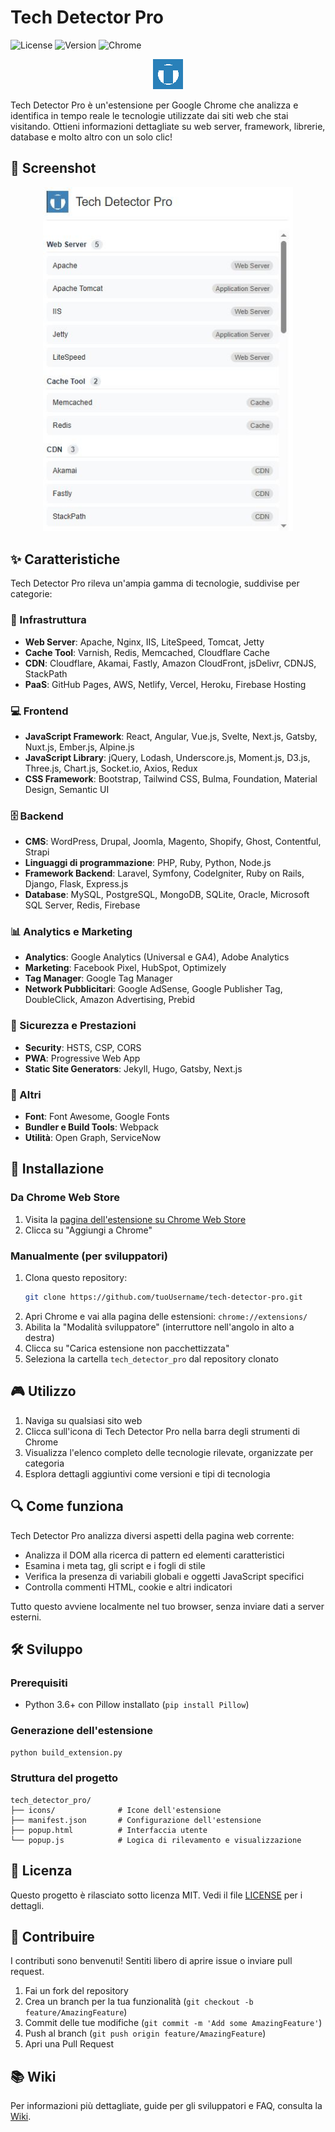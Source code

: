 # Tech Detector Pro

![License](https://img.shields.io/badge/license-MIT-blue.svg)
![Version](https://img.shields.io/badge/version-1.0.0-green.svg)
![Chrome](https://img.shields.io/badge/chrome-compatible-brightgreen.svg)

<p align="center">
  <img src="icons/icon48.png" alt="Tech Detector Pro Logo">
</p>

Tech Detector Pro è un'estensione per Google Chrome che analizza e identifica in tempo reale le tecnologie utilizzate dai siti web che stai visitando. Ottieni informazioni dettagliate su web server, framework, librerie, database e molto altro con un solo clic!

## 📸 Screenshot

<p align="center">
  <img src="screenshots/screenshot1.png" alt="Tech Detector Pro in azione" width="400">
</p>

## ✨ Caratteristiche

Tech Detector Pro rileva un'ampia gamma di tecnologie, suddivise per categorie:

### 🔧 Infrastruttura
- **Web Server**: Apache, Nginx, IIS, LiteSpeed, Tomcat, Jetty
- **Cache Tool**: Varnish, Redis, Memcached, Cloudflare Cache
- **CDN**: Cloudflare, Akamai, Fastly, Amazon CloudFront, jsDelivr, CDNJS, StackPath
- **PaaS**: GitHub Pages, AWS, Netlify, Vercel, Heroku, Firebase Hosting

### 💻 Frontend
- **JavaScript Framework**: React, Angular, Vue.js, Svelte, Next.js, Gatsby, Nuxt.js, Ember.js, Alpine.js
- **JavaScript Library**: jQuery, Lodash, Underscore.js, Moment.js, D3.js, Three.js, Chart.js, Socket.io, Axios, Redux
- **CSS Framework**: Bootstrap, Tailwind CSS, Bulma, Foundation, Material Design, Semantic UI

### 🗄️ Backend
- **CMS**: WordPress, Drupal, Joomla, Magento, Shopify, Ghost, Contentful, Strapi
- **Linguaggi di programmazione**: PHP, Ruby, Python, Node.js
- **Framework Backend**: Laravel, Symfony, CodeIgniter, Ruby on Rails, Django, Flask, Express.js
- **Database**: MySQL, PostgreSQL, MongoDB, SQLite, Oracle, Microsoft SQL Server, Redis, Firebase

### 📊 Analytics e Marketing
- **Analytics**: Google Analytics (Universal e GA4), Adobe Analytics
- **Marketing**: Facebook Pixel, HubSpot, Optimizely
- **Tag Manager**: Google Tag Manager
- **Network Pubblicitari**: Google AdSense, Google Publisher Tag, DoubleClick, Amazon Advertising, Prebid

### 🔐 Sicurezza e Prestazioni
- **Security**: HSTS, CSP, CORS
- **PWA**: Progressive Web App
- **Static Site Generators**: Jekyll, Hugo, Gatsby, Next.js

### 🧩 Altri
- **Font**: Font Awesome, Google Fonts
- **Bundler e Build Tools**: Webpack
- **Utilità**: Open Graph, ServiceNow

## 🚀 Installazione

### Da Chrome Web Store
1. Visita la [pagina dell'estensione su Chrome Web Store](#)
2. Clicca su "Aggiungi a Chrome"

### Manualmente (per sviluppatori)
1. Clona questo repository:
   ```bash
   git clone https://github.com/tuoUsername/tech-detector-pro.git
   ```
2. Apri Chrome e vai alla pagina delle estensioni: `chrome://extensions/`
3. Abilita la "Modalità sviluppatore" (interruttore nell'angolo in alto a destra)
4. Clicca su "Carica estensione non pacchettizzata"
5. Seleziona la cartella `tech_detector_pro` dal repository clonato

## 🎮 Utilizzo

1. Naviga su qualsiasi sito web
2. Clicca sull'icona di Tech Detector Pro nella barra degli strumenti di Chrome
3. Visualizza l'elenco completo delle tecnologie rilevate, organizzate per categoria
4. Esplora dettagli aggiuntivi come versioni e tipi di tecnologia

## 🔍 Come funziona

Tech Detector Pro analizza diversi aspetti della pagina web corrente:
- Analizza il DOM alla ricerca di pattern ed elementi caratteristici
- Esamina i meta tag, gli script e i fogli di stile
- Verifica la presenza di variabili globali e oggetti JavaScript specifici
- Controlla commenti HTML, cookie e altri indicatori

Tutto questo avviene localmente nel tuo browser, senza inviare dati a server esterni.

## 🛠️ Sviluppo

### Prerequisiti
- Python 3.6+ con Pillow installato (`pip install Pillow`)

### Generazione dell'estensione
```bash
python build_extension.py
```

### Struttura del progetto
```
tech_detector_pro/
├── icons/              # Icone dell'estensione
├── manifest.json       # Configurazione dell'estensione
├── popup.html          # Interfaccia utente
└── popup.js            # Logica di rilevamento e visualizzazione
```

## 📜 Licenza

Questo progetto è rilasciato sotto licenza MIT. Vedi il file [LICENSE](LICENSE) per i dettagli.

## 🤝 Contribuire

I contributi sono benvenuti! Sentiti libero di aprire issue o inviare pull request.

1. Fai un fork del repository
2. Crea un branch per la tua funzionalità (`git checkout -b feature/AmazingFeature`)
3. Commit delle tue modifiche (`git commit -m 'Add some AmazingFeature'`)
4. Push al branch (`git push origin feature/AmazingFeature`)
5. Apri una Pull Request

## 📚 Wiki

Per informazioni più dettagliate, guide per gli sviluppatori e FAQ, consulta la [Wiki](https://github.com/tuoUsername/tech-detector-pro/wiki).
